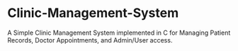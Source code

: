 # Clinic-Management-System
A Simple Clinic Management System implemented in C for Managing Patient Records, Doctor Appointments, and Admin/User access.
